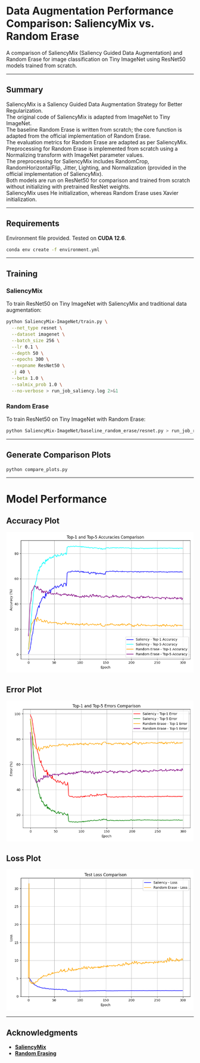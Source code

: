 # Data Augmentation Performance Comparison: SaliencyMix vs. Random Erase

A comparison of SaliencyMix (Saliency Guided Data Augmentation) and Random Erase for image classification on Tiny ImageNet using ResNet50 models trained from scratch.

---

## Summary

SaliencyMix is a Saliency Guided Data Augmentation Strategy for Better Regularization.  
The original code of SaliencyMix is adapted from ImageNet to Tiny ImageNet.  
The baseline Random Erase is written from scratch; the core function is adapted from the official implementation of Random Erase.  
The evaluation metrics for Random Erase are adapted as per SaliencyMix.  
Preprocessing for Random Erase is implemented from scratch using a Normalizing transform with ImageNet parameter values.  
The preprocessing for SaliencyMix includes RandomCrop, RandomHorizontalFlip, Jitter, Lighting, and Normalization (provided in the official implementation of SaliencyMix).  
Both models are run on ResNet50 for comparison and trained from scratch without initializing with pretrained ResNet weights.  
SaliencyMix uses He initialization, whereas Random Erase uses Xavier initialization.

---

## Requirements

Environment file provided. Tested on **CUDA 12.6**.

```bash
conda env create -f environment.yml
```

---

## Training

### SaliencyMix

To train ResNet50 on Tiny ImageNet with SaliencyMix and traditional data augmentation:

```bash
python SaliencyMix-ImageNet/train.py \
  --net_type resnet \
  --dataset imagenet \
  --batch_size 256 \
  --lr 0.1 \
  --depth 50 \
  --epochs 300 \
  --expname ResNet50 \
  -j 40 \
  --beta 1.0 \
  --salmix_prob 1.0 \
  --no-verbose > run_job_saliency.log 2>&1
```

### Random Erase

To train ResNet50 on Tiny ImageNet with Random Erase:

```bash
python SaliencyMix-ImageNet/baseline_random_erase/resnet.py > run_job_randomerase.log 2>&1
```

---

## Generate Comparison Plots

```bash
python compare_plots.py
```

---

# Model Performance

## Accuracy Plot

![Combined Accuracy Plot](combined_accuracy_plot.png)

## Error Plot

![Combined Error Plot](combined_error_plot.png)

## Loss Plot

![Combined Loss Plot](combined_loss_plot.png)

---

## Acknowledgments

- [**SaliencyMix**](https://github.com/afm-shahab-uddin/SaliencyMix)  
- [**Random Erasing**](https://github.com/zhunzhong07/Random-Erasing)
